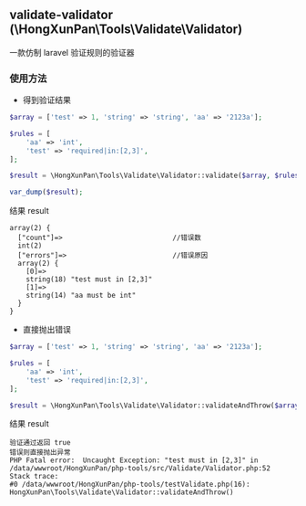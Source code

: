 ## validate-validator (\HongXunPan\Tools\Validate\Validator)

一款仿制 laravel 验证规则的验证器

### 使用方法

- 得到验证结果

```php
$array = ['test' => 1, 'string' => 'string', 'aa' => '2123a'];

$rules = [
    'aa' => 'int',
    'test' => 'required|in:[2,3]',
];

$result = \HongXunPan\Tools\Validate\Validator::validate($array, $rules);

var_dump($result);

```

结果 result

```code
array(2) {
  ["count"]=>                           //错误数
  int(2)
  ["errors"]=>                          //错误原因
  array(2) {
    [0]=>
    string(18) "test must in [2,3]"
    [1]=>
    string(14) "aa must be int"
  }
}
```

- 直接抛出错误

```php
$array = ['test' => 1, 'string' => 'string', 'aa' => '2123a'];

$rules = [
    'aa' => 'int',
    'test' => 'required|in:[2,3]',
];

$result = \HongXunPan\Tools\Validate\Validator::validateAndThrow($array, $rules, true); //可选参数 true只抛出第一个错误，默认抛出全部错误
```

结果 result

```code
验证通过返回 true
错误则直接抛出异常
PHP Fatal error:  Uncaught Exception: "test must in [2,3]" in /data/wwwroot/HongXunPan/php-tools/src/Validate/Validator.php:52
Stack trace:
#0 /data/wwwroot/HongXunPan/php-tools/testValidate.php(16): HongXunPan\Tools\Validate\Validator::validateAndThrow()

```
